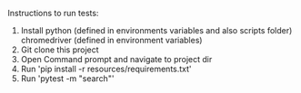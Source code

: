 Instructions to run tests:
1. Install
    python (defined in environments variables and also scripts folder)
    chromedriver (defined in environment variables)
2. Git clone this project
3. Open Command prompt and navigate to project dir
4. Run 'pip install -r resources/requirements.txt'
5. Run 'pytest -m "search"'



